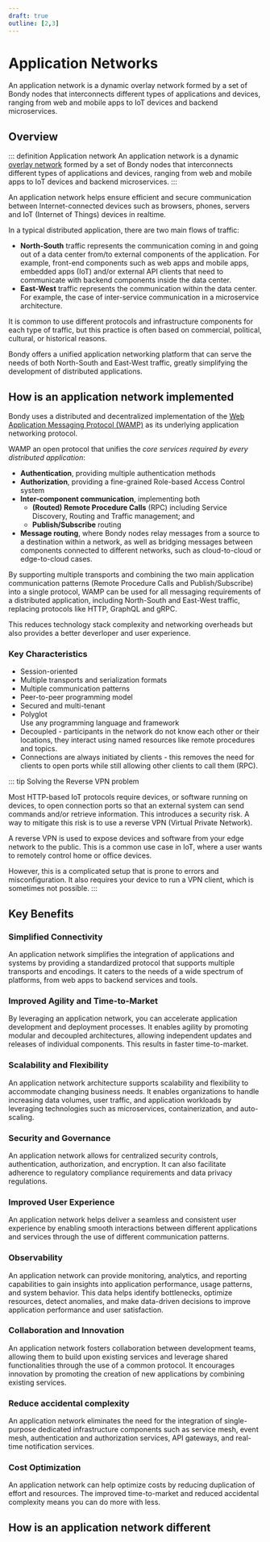 ```yaml
---
draft: true
outline: [2,3]
---
```

# Application Networks
An application network is a dynamic overlay network formed by a set of Bondy nodes that interconnects different types of applications and devices, ranging from web and mobile apps to IoT devices and backend microservices.


## Overview

::: definition Application network
An application network is a dynamic [overlay network](https://en.wikipedia.org/wiki/Overlay_network) formed by a set of Bondy nodes that interconnects different types of applications and devices, ranging from web and mobile apps to IoT devices and backend microservices.
:::

An application network helps ensure efficient and secure communication between Internet-connected devices such as browsers, phones, servers and IoT (Internet of Things) devices in realtime.
 
In a typical distributed application, there are two main flows of traffic:

- **North-South** traffic represents the communication coming in and going out of a data center from/to external components of the application. For example, front-end components such as web apps and mobile apps, embedded apps (IoT) and/or external API clients that need to communicate with backend components inside the data center.
- **East-West** traffic represents the communication within the data center. For example, the case of inter-service communication in a microservice architecture.

<ZoomImg
  src="/assets/application_network_traffic.png"
  caption="Bondy application network"
  width="600"/>

It is common to use different protocols and infrastructure components for each type of traffic, but this practice is often based on commercial, political, cultural, or historical reasons.

Bondy offers a unified application networking platform that can serve the needs of both North-South and East-West traffic, greatly simplifying the development of distributed applications.


## How is an application network implemented

Bondy uses a distributed and decentralized implementation of the [Web Application Messaging Protocol (WAMP)](/concepts/what_is_wamp) as its underlying application networking protocol.

WAMP an open protocol that unifies the *core services required by every distributed application*:
- **Authentication**, providing multiple authentication methods
- **Authorization**, providing a fine-grained Role-based Access Control system
- **Inter-component communication**, implementing both
    - **(Routed) Remote Procedure Calls** (RPC) including Service Discovery, Routing and Traffic management; and
    - **Publish/Subscribe** routing
- **Message routing**, where Bondy nodes relay messages from a source to a destination within a network, as well as bridging messages between components connected to different networks, such as cloud-to-cloud or edge-to-cloud cases.

By supporting multiple transports and combining the two main application communication patterns (Remote Procedure Calls and Publish/Subscribe) into a single protocol, WAMP can be used for all messaging requirements of a distributed application, including North-South and East-West traffic, replacing protocols like HTTP, GraphQL and gRPC.

This reduces technology stack complexity and networking overheads but also provides a better deverloper and user experience.

### Key Characteristics

- Session-oriented
- Multiple transports and serialization formats
- Multiple communication patterns
- Peer-to-peer programming model
- Secured and multi-tenant
- Polyglot<br>Use any programming language and framework
- Decoupled - participants in the network do not know each other or their locations, they interact using named resources like remote procedures and topics.
- Connections are always initiated by clients - this removes the need for clients to open ports while still allowing other clients to call them (RPC).

::: tip Solving the Reverse VPN problem

Most HTTP-based IoT protocols require devices, or software running on devices, to open connection ports so that an external system can send commands and/or retrieve information. This introduces a security risk. A way to mitigate this risk is to use a reverse VPN (Virtual Private Network).

A reverse VPN is used to expose devices and software from your edge network to the public. This is a common use case in IoT, where a user wants to remotely control home or office devices.

However, this is a complicated setup that is prone to errors and misconfiguration. It also requires your device to run a VPN client, which is sometimes not possible.
:::

## Key Benefits

### Simplified Connectivity
An application network simplifies the integration of applications and systems by providing a standardized protocol that supports multiple transports and encodings. It caters to the needs of a wide spectrum of platforms, from web apps to backend services and tools.
### Improved Agility and Time-to-Market
By leveraging an application network, you can accelerate application development and deployment processes. It enables agility by promoting modular and decoupled architectures, allowing independent updates and releases of individual components. This results in faster time-to-market.
### Scalability and Flexibility
An application network architecture supports scalability and flexibility to accommodate changing business needs. It enables organizations to handle increasing data volumes, user traffic, and application workloads by leveraging technologies such as microservices, containerization, and auto-scaling.
### Security and Governance
An application network allows for centralized security controls, authentication, authorization, and encryption. It can also facilitate adherence to regulatory compliance requirements and data privacy regulations.
### Improved User Experience
An application network helps deliver a seamless and consistent user experience by enabling smooth interactions between different applications and services through the use of different communication patterns.
### Observability
An application network can provide monitoring, analytics, and reporting capabilities to gain insights into application performance, usage patterns, and system behavior. This data helps identify bottlenecks, optimize resources, detect anomalies, and make data-driven decisions to improve application performance and user satisfaction.
### Collaboration and Innovation
An application network fosters collaboration between development teams, allowing them to build upon existing services and leverage shared functionalities through the use of a common protocol. It encourages innovation by promoting the creation of new applications by combining existing services.
### Reduce accidental complexity
An application network eliminates the need for the integration of single-purpose dedicated infrastructure components such as service mesh, event mesh, authentication and authorization services, API gateways, and real-time notification services.
### Cost Optimization
An application network can help optimize costs by reducing duplication of effort and resources. The improved time-to-market and reduced accidental complexity means you can do more with less.


## How is an application network different